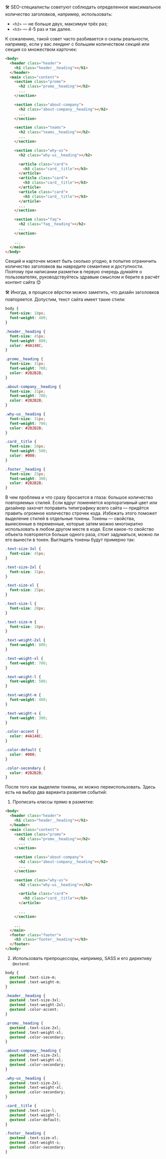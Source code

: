 🛠 SEO-специалисты советуют соблюдать определенное максимальное количество заголовков, например, использовать:
- `<h2>` — не больше двух, максимум трёх раз;
- `<h3>` — 4-5 раз и так далее.

К сожалению, такой совет часто разбивается о скалы реальности, например, если у вас лендинг с большим количеством секций или секция со множеством карточек:

```html
<body>
  <header class="header">
    <h1 class="header__heading"></h1>
  </header>
  <main class="content">
    <section class="promo">
      <h2 class="promo__heading"></h2>
      ...
    </section>

    <section class="about-company">
      <h2 class="about-company__heading"></h2>
      ...
    </section>

    <section class="teams">
      <h2 class="teams__heading"></h2>
      ...
    </section>

    <section class="why-us">
      <h2 class="why-us__heading"></h2>

      <article class="card">
        <h3 class="card__title"></h3>
      </article>
      <article class="card">
        <h3 class="card__title"></h3>
      </article>
      <article class="card">
        <h3 class="card__title"></h3>
      </article>
      ...
    </section>

    <section class="faq">
      <h2 class="faq__heading"></h2>
      ...
    </section>

    ...
  </main>
</body>
```

Секций и карточек может быть сколько угодно, в попытке ограничить количество заголовков вы навредите семантике и доступности. Поэтому при написании разметки в первую очередь думайте о пользователях, руководствуйтесь здравым смыслом и берите в расчёт контент сайта 😊

🛠 Иногда, в процессе вёрстки можно заметить, что дизайн заголовков повторяется. Допустим, текст сайта имеет такие стили:

```css
body {
  font-size: 18px;
  font-weight: 400;
}

.header__heading {
  font-size: 45px;
  font-weight: 800;
  color: #4A148C;
}

.promo__heading {
  font-size: 31px;
  font-weight: 700;
  color: #2B2B2B;
}

.about-company__heading {
  font-size: 31px;
  font-weight: 700;
  color: #2B2B2B;
}

.why-us__heading {
  font-size: 31px;
  font-weight: 700;
  color: #2B2B2B;
}

.card__title {
  font-size: 20px;
  font-weight: 500;
  color: #000;
}

.footer__heading {
  font-size: 25px;
  font-weight: 300;
  color: #2B2B2B;
}
```

В чем проблема и что сразу бросается в глаза: большое количество повторяемых стилей. Если вдруг поменяется корпоративный цвет или дизайнер захочет поправить типиграфику всего сайта — придётся править огромное количество строчек кода. Избежать этого поможет выделение стилей в отдельные токены. Токены — свойства, вынесенные в переменные, которые затем можно многократно использовать в любом другом месте в коде. Если какое-то свойство объекта повторяется больше одного раза, стоит задуматься, можно ли его вынести в токен. Выглядеть токены будут примерно так:

```css
.text-size-3xl {
  font-size: 45px;
}

.text-size-2xl {
  font-size: 31px;
}

.text-size-xl {
  font-size: 25px;
}

.text-size-l {
  font-size: 20px;
}

.text-size-m {
  font-size: 18px;
}

.text-weight-2xl {
  font-weight: 800;
}

.text-weight-xl {
  font-weight: 700;
}

.text-weight-l {
  font-weight: 500;
}

.text-weight-m {
  font-weight: 400;
}

.text-weight-s {
  font-weight: 300;
}

.color-accent {
  color: #4A148C;
}

.color-default {
  color: #000;
}

.color-secondary {
  color: #2B2B2B;
}
```

После того как выделили токены, их можно переиспользовать. Здесь есть на выбор два варианта развития событий:
1. Прописать классы прямо в разметке:

```html
<body>
  <header class="header">
    <h1 class="header__heading"></h1>
  </header>
  <main class="content">
    <section class="promo">
      <h2 class="promo__heading"></h2>
      ...
    </section>

    <section class="about-company">
      <h2 class="about-company__heading"></h2>
      ...
    </section>

    <section class="why-us">
      <h2 class="why-us__heading"></h2>

      <article class="card">
        <h3 class="card__title"></h3>
      </article>

      ...
    </section>

    ...
  </main>
  <footer class="footer">
    <h3 class="footer__heading"></h3>
  </footer>
</body>
```

2. Использовать препроцессоры, например, SASS и его директиву `@extend`:

```css
body {
  @extend .text-size-m;
  @extend .text-weight-m;
}

.header__heading {
  @extend .text-size-3xl;
  @extend .text-weight-2xl;
  @extend .color-accent;
}

.promo__heading {
  @extend .text-size-2xl;
  @extend .text-weight-xl;
  @extend .color-secondary;
}

.about-company__heading {
  @extend .text-size-2xl;
  @extend .text-weight-xl;
  @extend .color-secondary;
}

.why-us__heading {
  @extend .text-size-2xl;
  @extend .text-weight-xl;
  @extend .color-secondary;
}

.card__title {
  @extend .text-size-l;
  @extend .text-weight-l;
  @extend .color-default;
}

.footer__heading {
  @extend .text-size-xl;
  @extend .text-weight-s;
  @extend .color-secondary;
}
```
